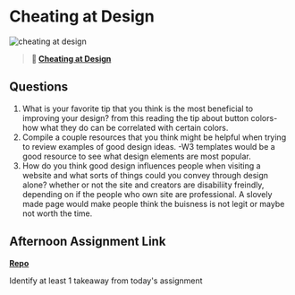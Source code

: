 # Cheating at Design

![cheating at design](https://bcw.blob.core.windows.net/public/img/courses/5247609446691139)

> **📖 [Cheating at Design](https://codeworksacademy.com/fs-student-guide/resources/wk1/04-Cheating-at-Design)**

## Questions

1. What is your favorite tip that you think is the most beneficial to improving your design?
from this reading the tip about button colors- how what they do can be correlated with certain colors. 
2. Compile a couple resources that you think might be helpful when trying to review examples of good design ideas. 
-W3 templates would be a good resource to see what design elements are most popular.
3. How do you think good design influences people when visiting a website and what sorts of things could you convey through design alone? whether or not the site and creators are disabiliity freindly, depending on if the people who own site are professional. A slovely made page would make people think the buisness is not legit or maybe not worth the time. 

## Afternoon Assignment Link

**[Repo](https://github.com/EllaMarcum/siteclone2)**

Identify at least 1 takeaway from today's assignment
